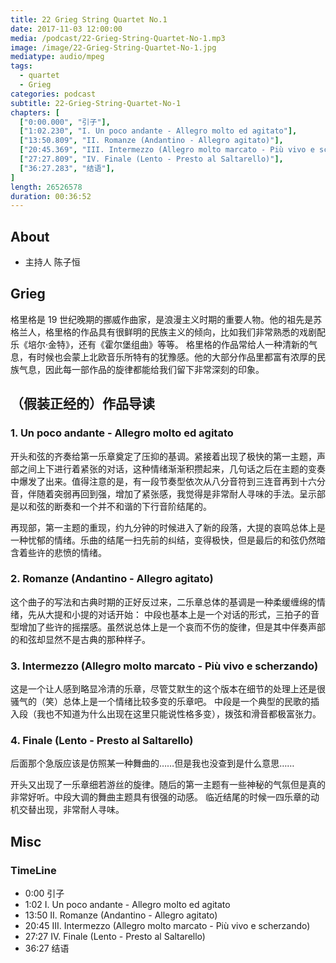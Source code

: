 ```yaml
---
title: 22 Grieg String Quartet No.1
date: 2017-11-03 12:00:00
media: /podcast/22-Grieg-String-Quartet-No-1.mp3
image: /image/22-Grieg-String-Quartet-No-1.jpg
mediatype: audio/mpeg
tags:
  - quartet
  - Grieg
categories: podcast
subtitle: 22-Grieg-String-Quartet-No-1
chapters: [
  ["0:00.000", "引子"],
  ["1:02.230", "I. Un poco andante - Allegro molto ed agitato"],
  ["13:50.809", "II. Romanze (Andantino - Allegro agitato)"],
  ["20:45.369", "III. Intermezzo (Allegro molto marcato - Più vivo e scherzando)"],
  ["27:27.809", "IV. Finale (Lento - Presto al Saltarello)"],
  ["36:27.283", "结语"],
]
length: 26526578
duration: 00:36:52
---
```

## About
- 主持人 陈子恒

## Grieg
格里格是 19 世纪晚期的挪威作曲家，是浪漫主义时期的重要人物。他的祖先是苏格兰人，格里格的作品具有很鲜明的民族主义的倾向，比如我们非常熟悉的戏剧配乐《培尔·金特》，还有《霍尔堡组曲》等等。
格里格的作品常给人一种清新的气息，有时候也会蒙上北欧音乐所特有的犹豫感。他的大部分作品里都富有浓厚的民族气息，因此每一部作品的旋律都能给我们留下非常深刻的印象。

<!--more-->

## （假装正经的）作品导读
### 1. Un poco andante - Allegro molto ed agitato
开头和弦的齐奏给第一乐章奠定了压抑的基调。紧接着出现了极快的第一主题，声部之间上下进行着紧张的对话，这种情绪渐渐积攒起来，几句话之后在主题的变奏中爆发了出来。值得注意的是，有一段节奏型依次从八分音符到三连音再到十六分音，伴随着突弱再回到强，增加了紧张感，我觉得是非常耐人寻味的手法。呈示部是以和弦的断奏和一个并不和谐的下行音阶结尾的。

再现部，第一主题的重现，约九分钟的时候进入了新的段落，大提的哀鸣总体上是一种忧郁的情绪。乐曲的结尾一扫先前的纠结，变得极快，但是最后的和弦仍然暗含着些许的悲愤的情绪。

### 2. Romanze (Andantino - Allegro agitato)
这个曲子的写法和古典时期的正好反过来，二乐章总体的基调是一种柔缓缠绵的情绪，先从大提和小提的对话开始：
中段也基本上是一个对话的形式，三拍子的音型增加了些许的摇摆感。虽然说总体上是一个哀而不伤的旋律，但是其中伴奏声部的和弦却显然不是古典的那种样子。

### 3. Intermezzo (Allegro molto marcato - Più vivo e scherzando)
这是一个让人感到略显冷清的乐章，尽管艾默生的这个版本在细节的处理上还是很骚气的（笑）总体上是一个情绪比较多变的乐章吧。
中段是一个典型的民歌的插入段（我也不知道为什么出现在这里只能说性格多变），拨弦和滑音都极富张力。

### 4. Finale (Lento - Presto al Saltarello)
后面那个急版应该是仿照某一种舞曲的……但是我也没查到是什么意思……

开头又出现了一乐章细若游丝的旋律。随后的第一主题有一些神秘的气氛但是真的非常好听。中段大调的舞曲主题具有很强的动感。
临近结尾的时候一四乐章的动机交替出现，非常耐人寻味。

## Misc
### TimeLine
- 0:00 引子
- 1:02 I. Un poco andante - Allegro molto ed agitato
- 13:50 II. Romanze (Andantino - Allegro agitato)
- 20:45 III. Intermezzo (Allegro molto marcato - Più vivo e scherzando)
- 27:27 IV. Finale (Lento - Presto al Saltarello)
- 36:27 结语